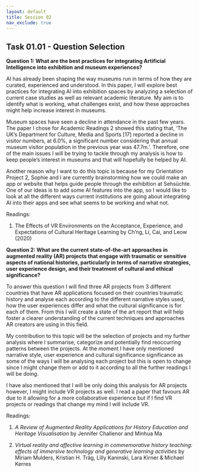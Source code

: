 ```yaml
---
layout: default
title: Session 02
nav_exclude: true
---
```

## **Task 01.01 - Question Selection**

**Question 1: What are the best practices for integrating Artificial Intelligence into exhibition and museum experiences?**

AI has already been shaping the way museums run in terms of how they are curated, experienced and understood. In this paper, I will explore best practices for integrating AI into exhibition spaces by analyzing a selection of current case studies as well as relevant academic literature. My aim is to identify what is working, what challenges exist, and how these approaches might help increase interest in museums. 

Museum spaces have seen a decline in attendance in the past few years. The paper I chose for Academic Readings 2 showed this stating that, ‘The UK’s Department for Culture, Media and Sports [17] reported a decline in visitor numbers, at 6.0%, a significant number considering that annual museum visitor population in the previous year was 47.7m.’. Therefore, one of the main issues I will be trying to tackle through my analysis is how to keep people’s interest in museums and that will hopefully be helped by AI. 

Another reason why I want to do this topic is because for my Orientation Project 2, Sophie and I are currently brainstorming how we could make an app or website that helps guide people through the exhibition at Sehsüchte. One of our ideas is to add some AI features into the app, so I would like to look at all the different ways current institutions are going about integrating AI into their apps and see what seems to be working and what not.

Readings: 

1. The Effects of VR Environments on the Acceptance, Experience, and Expectations of Cultural Heritage Learning by Ch’ng, Li, Cai, and Leow (2020)

**Question 2: What are the current state-of-the-art approaches in augmented reality (AR) projects that engage with traumatic or sensitive aspects of national histories, particularly in terms of narrative strategies, user experience design, and their treatment of cultural and ethical significance?**

To answer this question I will find three AR projects from 3 different countries that have AR applications focused on their countries traumatic history and analyse each according to the different narrative styles used, how the user experiences differ and what the cultural significance is for each of them. From this I will create a state of the art report that will help foster a clearer understanding of the current techniques and approaches AR creators are using in this field. 

My contribution to this topic will be the selection of projects and my further analysis where I summarise, categorize and potentially find reoccurring patterns between the projects. At the moment I have only mentioned narrative style, user experience and cultural significance significance as some of the ways I will be analysing each project but this is open to change since I might change them or add to it according to all the further readings I will be doing. 

I have also mentioned that I will be only doing this analysis for AR projects however, I might include VR projects as well. I read a paper that favours AR due to it allowing for a more collaborative experience but if I find VR projects or readings that change my mind I will include VR.

Readings: 

1. *A Review of Augmented Reality Applications for History Education and Heritage Visualisation* by Jennifer Challenor and Minhua Ma

2. *Virtual reality and affective learning in commemorative history teaching: effects of immersive technology and generative learning activities* by Miriam Mulders, Kristian H. Träg, Lilly Kaninski, Lara Kirner & Michael Kerres
